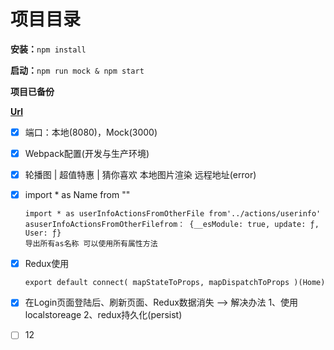 # 项目目录

**安装：**`npm install`

**启动：**`npm run mock & npm start`

**项目已备份**

**[Url](https://coding.imooc.com/class/chapter/313.html#Anchor](https://coding.imooc.com/class/chapter/313.html#Anchor))**

* [X] 端口：本地(8080)，Mock(3000)
* [X] Webpack配置(开发与生产环境)
* [X] 轮播图 | 超值特惠 | 猜你喜欢 本地图片渲染  远程地址(error)
* [X] import * as Name from ""

  ```
  import * as userInfoActionsFromOtherFile from'../actions/userinfo'
  asuserInfoActionsFromOtherFilefrom： {__esModule: true, update: ƒ, User: ƒ}
  导出所有as名称 可以使用所有属性方法
  ```
* [X] Redux使用

  ```
  export default connect( mapStateToProps, mapDispatchToProps )(Home)
  ```
* [X] 在Login页面登陆后、刷新页面、Redux数据消失 --> 解决办法  1、使用localstoreage  2、redux持久化(persist)
* [ ] 12
